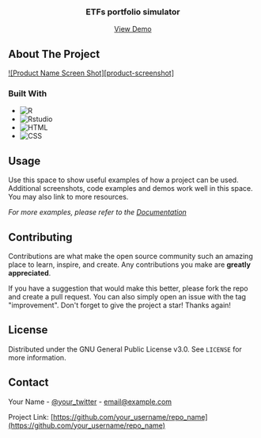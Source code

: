 <div align="center">
  <h3 align="center">ETFs portfolio simulator</h3>

  <p align="center">
    <a href="https://deskso.shinyapps.io/Portfolio/">View Demo</a>
  </p>
</div>

## About The Project

[![Product Name Screen Shot][product-screenshot]](https://example.com)



### Built With 
* ![R](https://img.shields.io/badge/R-276DC3?style=for-the-badge&logo=r&logoColor=white)
* ![Rstudio](https://img.shields.io/badge/RStudio-75AADB?style=for-the-badge&logo=RStudio&logoColor=white)
* ![HTML](https://img.shields.io/badge/HTML5-E34F26?style=for-the-badge&logo=html5&logoColor=white)
* ![CSS](https://img.shields.io/badge/CSS3-1572B6?style=for-the-badge&logo=css3&logoColor=white)


<!-- USAGE EXAMPLES -->
## Usage

Use this space to show useful examples of how a project can be used. Additional screenshots, code examples and demos work well in this space. You may also link to more resources.

_For more examples, please refer to the [Documentation](https://example.com)_


## Contributing

Contributions are what make the open source community such an amazing place to learn, inspire, and create. Any contributions you make are **greatly appreciated**.

If you have a suggestion that would make this better, please fork the repo and create a pull request. You can also simply open an issue with the tag "improvement".
Don't forget to give the project a star! Thanks again!

## License

Distributed under the GNU General Public License v3.0. See `LICENSE` for more information.

## Contact

Your Name - [@your_twitter](https://twitter.com/your_username) - email@example.com

Project Link: [https://github.com/your_username/repo_name](https://github.com/your_username/repo_name)

